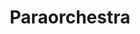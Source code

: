 ---
title: "Paraorchestra"
summary: "Paraorchestra, sometimes referred to as British Paraorchestra, based in Bristol, is an integrated orchestra of professional disabled and non-disabled musicians—the first ever orchestra of its kind in the United Kingdom. The Paraorchestra was formed by conductor Charles Hazlewood in 2011 as a project to create a platform for the top disabled musicians, with the hope that its success would lead to better integration of disabled people into music and performing arts.
The orchestra performed its first live show at Glastonbury Abbey in July 2012 , and received international attention when it played alongside Coldplay during the closing ceremony of the 2012 Summer Paralympics in London in September 2012."
slug: "paraorchestra"
image: "paraorchestra.jpg"
apple_music_artist_url: "https://music.apple.com/gb/artist/paraorchestra/1502239827"
wikipedia_url: "https://en.wikipedia.org/wiki/Paraorchestra"
---